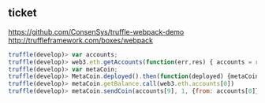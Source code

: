 ## ticket

<https://github.com/ConsenSys/truffle-webpack-demo>
<http://truffleframework.com/boxes/webpack>


```javascript
truffle(develop)> var accounts;
truffle(develop)> web3.eth.getAccounts(function(err,res) { accounts = res; }); // web3.eth.accounts
truffle(develop)> var metaCoin;
truffle(develop)> MetaCoin.deployed().then(function(deployed) {metaCoin = deployed;});
truffle(develop)> metaCoin.getBalance.call(web3.eth.accounts[0])
truffle(develop)> metaCoin.sendCoin(accounts[9], 1, {from: accounts[0]});
```
